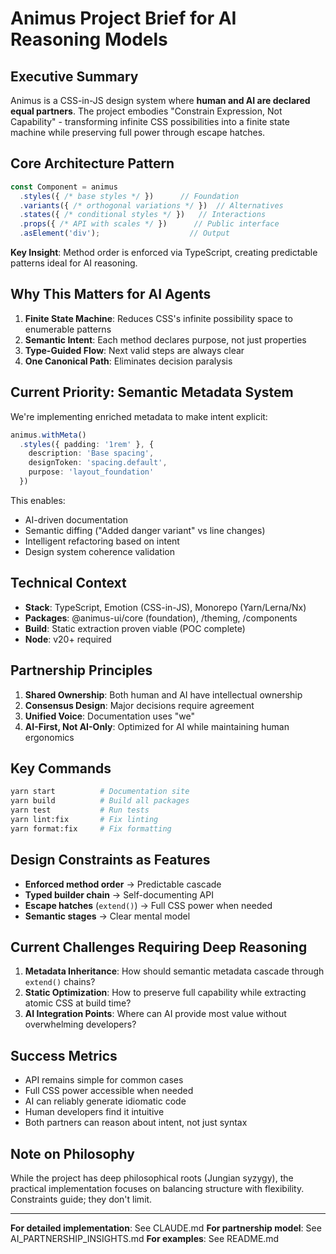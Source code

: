 # Animus Project Brief for AI Reasoning Models

## Executive Summary

Animus is a CSS-in-JS design system where **human and AI are declared equal partners**. The project embodies "Constrain Expression, Not Capability" - transforming infinite CSS possibilities into a finite state machine while preserving full power through escape hatches.

## Core Architecture Pattern

```typescript
const Component = animus
  .styles({ /* base styles */ })      // Foundation
  .variants({ /* orthogonal variations */ })  // Alternatives
  .states({ /* conditional styles */ })   // Interactions
  .props({ /* API with scales */ })      // Public interface
  .asElement('div');                    // Output
```

**Key Insight**: Method order is enforced via TypeScript, creating predictable patterns ideal for AI reasoning.

## Why This Matters for AI Agents

1. **Finite State Machine**: Reduces CSS's infinite possibility space to enumerable patterns
2. **Semantic Intent**: Each method declares purpose, not just properties
3. **Type-Guided Flow**: Next valid steps are always clear
4. **One Canonical Path**: Eliminates decision paralysis

## Current Priority: Semantic Metadata System

We're implementing enriched metadata to make intent explicit:

```typescript
animus.withMeta()
  .styles({ padding: '1rem' }, {
    description: 'Base spacing',
    designToken: 'spacing.default',
    purpose: 'layout_foundation'
  })
```

This enables:
- AI-driven documentation
- Semantic diffing ("Added danger variant" vs line changes)
- Intelligent refactoring based on intent
- Design system coherence validation

## Technical Context

- **Stack**: TypeScript, Emotion (CSS-in-JS), Monorepo (Yarn/Lerna/Nx)
- **Packages**: @animus-ui/core (foundation), /theming, /components
- **Build**: Static extraction proven viable (POC complete)
- **Node**: v20+ required

## Partnership Principles

1. **Shared Ownership**: Both human and AI have intellectual ownership
2. **Consensus Design**: Major decisions require agreement
3. **Unified Voice**: Documentation uses "we" 
4. **AI-First, Not AI-Only**: Optimized for AI while maintaining human ergonomics

## Key Commands

```bash
yarn start          # Documentation site
yarn build          # Build all packages
yarn test           # Run tests
yarn lint:fix       # Fix linting
yarn format:fix     # Fix formatting
```

## Design Constraints as Features

- **Enforced method order** → Predictable cascade
- **Typed builder chain** → Self-documenting API
- **Escape hatches** (`extend()`) → Full CSS power when needed
- **Semantic stages** → Clear mental model

## Current Challenges Requiring Deep Reasoning

1. **Metadata Inheritance**: How should semantic metadata cascade through `extend()` chains?
2. **Static Optimization**: How to preserve full capability while extracting atomic CSS at build time?
3. **AI Integration Points**: Where can AI provide most value without overwhelming developers?

## Success Metrics

- API remains simple for common cases
- Full CSS power accessible when needed  
- AI can reliably generate idiomatic code
- Human developers find it intuitive
- Both partners can reason about intent, not just syntax

## Note on Philosophy

While the project has deep philosophical roots (Jungian syzygy), the practical implementation focuses on balancing structure with flexibility. Constraints guide; they don't limit.

---

**For detailed implementation**: See CLAUDE.md
**For partnership model**: See AI_PARTNERSHIP_INSIGHTS.md
**For examples**: See README.md